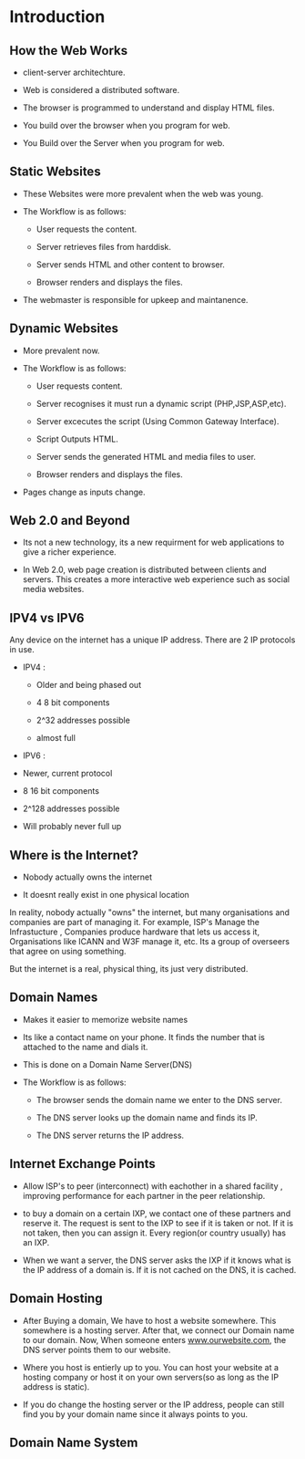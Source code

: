 # Introduction 

## How the Web Works

- client-server architechture.

- Web is considered a distributed software.

- The browser is programmed to understand and display HTML files.

- You build over the browser when you program for web.

- You Build over the Server when you program for web.

## Static Websites

- These Websites were more prevalent when the web was young.

- The Workflow is as follows:

  - User requests the content.

  - Server retrieves files from harddisk.

  - Server sends HTML and other content to browser.

  - Browser renders and displays the files.

- The webmaster is responsible for upkeep and maintanence.

## Dynamic Websites 

- More prevalent now.

- The Workflow is as follows:
  
  - User requests content.
  
  - Server recognises it must run a dynamic script (PHP,JSP,ASP,etc).

  - Server excecutes the script (Using Common Gateway Interface).

  - Script Outputs HTML.

  - Server sends the generated HTML and media files to user.

  - Browser renders and displays the files.  

- Pages change as inputs change.

## Web 2.0 and Beyond

- Its not a new technology, its a new requirment for web applications to 
give a richer experience. 

- In Web 2.0, web page creation is distributed between clients and servers. This
creates a more interactive web experience such as social media websites.

## IPV4 vs IPV6
Any device on the internet has a unique IP address. There are 2 
IP protocols in use. 

- IPV4 :

  - Older and being phased out

  - 4 8 bit components

  - 2^32 addresses possible

  - almost full

- IPV6 :

 - Newer, current protocol

 - 8 16 bit components

 - 2^128 addresses possible

 - Will probably never full up

## Where is the Internet?

- Nobody actually owns the internet

- It doesnt really exist in one physical location

In reality, nobody actually "owns" the internet, but many organisations 
and companies are part of managing it. For example, ISP's Manage the
Infrastucture , Companies produce hardware that lets us access it, Organisations
like ICANN and W3F manage it, etc. Its a group of overseers that agree on 
using something. 

But the internet is a real, physical thing, its just very distributed. 

## Domain Names

- Makes it easier to memorize website names

- Its like a contact name on your phone. It finds the number that is attached
to the name and dials it. 

- This is done on a Domain Name Server(DNS)

- The Workflow is as follows:
  
  - The browser sends the domain name we enter to the DNS server.

  - The DNS server looks up the domain name and finds its IP.

  - The DNS server returns the IP address.

## Internet Exchange Points

- Allow ISP's to peer (interconnect) with eachother in a shared facility ,
improving performance for each partner in the peer relationship.

- to buy a domain on a certain IXP, we contact one of these partners
and reserve it. The request is sent to the IXP to see if it is taken or not.
If it is not taken, then you can assign it. Every region(or country usually) 
has an IXP.

- When we want a server, the DNS server asks the IXP if it knows what is the 
IP address of a domain is. If it is not cached on the DNS, it is cached.
  
## Domain Hosting 

- After Buying a domain, We have to host a website somewhere. This somewhere
is a hosting server. After that, we connect our Domain name to our domain. 
Now, When someone enters www.ourwebsite.com, the DNS server points them 
to our website.

- Where you host is entierly up to you. You can host your website at a hosting
company or host it on your own servers(so as long as the IP address is static).

- If you do change the hosting server or the IP address, people can still
find you by your domain name since it always points to you.

## Domain Name System


